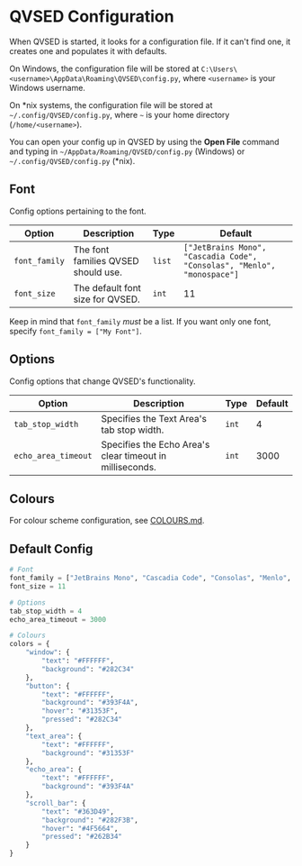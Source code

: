 # QVSED Configuration

When QVSED is started, it looks for a configuration file. If it can't find one, it creates one and populates it with defaults.

On Windows, the configuration file will be stored at `C:\Users\<username>\AppData\Roaming\QVSED\config.py`, where `<username>` is your Windows username.

On *nix systems, the configuration file will be stored at `~/.config/QVSED/config.py`, where `~` is your home directory (`/home/<username>`).

You can open your config up in QVSED by using the **Open File** command and typing in `~/AppData/Roaming/QVSED/config.py` (Windows) or `~/.config/QVSED/config.py` (*nix).

## Font

Config options pertaining to the font.

| Option        | Description                         | Type   | Default                                                                 |
|---------------|-------------------------------------|--------|-------------------------------------------------------------------------|
| `font_family` | The font families QVSED should use. | `list` | `["JetBrains Mono", "Cascadia Code", "Consolas", "Menlo", "monospace"]` |
| `font_size`   | The default font size for QVSED.    | `int`  | 11                                                                      |

Keep in mind that `font_family` *must* be a list. If you want only one font, specify `font_family = ["My Font"]`.

## Options

Config options that change QVSED's functionality.

Option              | Description                                              | Type  | Default
--------------------|----------------------------------------------------------|-------|---------
`tab_stop_width`    | Specifies the Text Area's tab stop width.                | `int` | 4
`echo_area_timeout` | Specifies the Echo Area's clear timeout in milliseconds. | `int` | 3000

## Colours

For colour scheme configuration, see [COLOURS.md](COLOURS.md).

## Default Config

```python
# Font
font_family = ["JetBrains Mono", "Cascadia Code", "Consolas", "Menlo", "monospace"]
font_size = 11

# Options
tab_stop_width = 4
echo_area_timeout = 3000

# Colours
colors = {
    "window": {
        "text": "#FFFFFF",
        "background": "#282C34"
    },
    "button": {
        "text": "#FFFFFF",
        "background": "#393F4A",
        "hover": "#31353F",
        "pressed": "#282C34"
    },
    "text_area": {
        "text": "#FFFFFF",
        "background": "#31353F"
    },
    "echo_area": {
        "text": "#FFFFFF",
        "background": "#393F4A"
    },
    "scroll_bar": {
        "text": "#363D49",
        "background": "#282F3B",
        "hover": "#4F5664",
        "pressed": "#262B34"
    }
}
```
